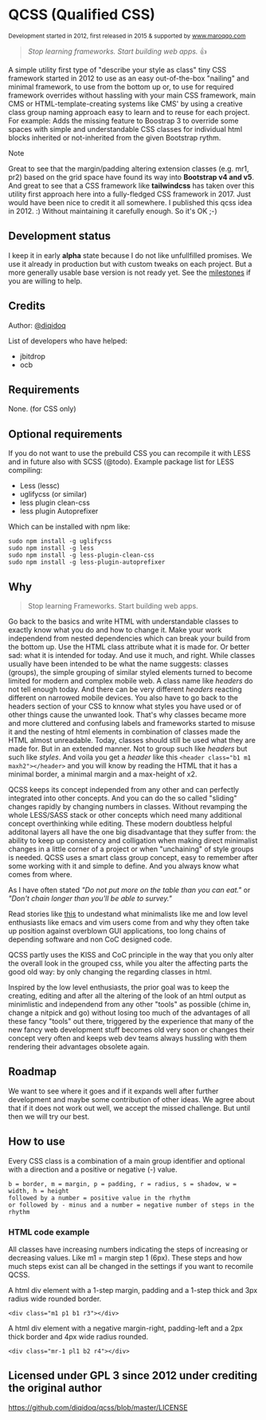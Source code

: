 # QCSS (Qualified CSS)
<sup> Development started in 2012, first released in 2015 & supported by www.maroqqo.com </sup>

 > _Stop learning frameworks. Start building web apps._ :+1:

A simple utility first type of "describe your style as class" tiny CSS framework started in 2012 to use as an easy out-of-the-box "nailing" and minimal framework, to use from the bottom up or, to use for required framework overrides without hassling with your main CSS framework, main CMS or HTML-template-creating systems like CMS' by using a creative class group naming approach easy to learn and to reuse for each project. For example: Adds the missing feature to Boostrap 3 to override some spaces with simple and understandable CSS classes for individual html blocks inherited or not-inherited from the given Bootstrap rythm.

> [!NOTE]
> Great to see that the margin/padding altering extension classes (e.g. mr1, pr2) based on the grid space have found its way into **Bootstrap v4 and v5**. And great to see that a CSS framework like **tailwindcss** has taken over this utility first approach here into a fully-fledged CSS framework in 2017. Just would have been nice to credit it all somewhere. I published this qcss idea in 2012. :) Without maintaining it carefully enough. So it's OK ;-)

Development status
------------------
I keep it in early **alpha** state because I do not like unfullfilled promises. We use it already in production but with custom tweaks on each project. But a more generally usable base version is not ready yet. See the [milestones](https://github.com/diqidoq/qcss/milestones) if you are willing to help.

Credits
-------
Author:  [@diqidoq](https://github.com/diqidoq)

List of developers who have helped:
 + jbitdrop
 + ocb

Requirements
------------
None. (for CSS only)

Optional requirements
---------------------
If you do not want to use the prebuild CSS you can recompile it with LESS and in future also with SCSS (@todo). Example package list for LESS compiling:

 + Less (lessc) 
 + uglifycss (or similar)
 + less plugin clean-css
 + less plugin Autoprefixer

Which can be installed with npm like:

```
sudo npm install -g uglifycss
sudo npm install -g less
sudo npm install -g less-plugin-clean-css
sudo npm install -g less-plugin-autoprefixer
```

Why
---
 > Stop learning Frameworks. Start building web apps. 

Go back to the basics and write HTML with understandable classes to exactly know what you do and how to change it. Make your work independend from nested dependencies which can break your build from the bottom up. Use the HTML class attribute what it is made for. Or better sad: what it is intended for today. And use it much, and right. While classes usually have been intended to be what the name suggests: classes (groups), the simple grouping of similar styled elements turned to become limited for modern and complex mobile web. A class name like _headers_ do not tell enough today. And there can be very different _headers_ reacting different on narrowed mobile devices. You also have to go back to the headers section of your CSS to knnow what styles you have used or of other things cause the unwanted look. That's why classes became more and more cluttered and confusing labels and frameworks started to misuse it and the nesting of html elements in combination of classes made the HTML almost unreadable. Today, classes should still be used what they are made for. But in an extended manner. Not to group such like _headers_ but such like _styles_. And voila you get a _header_ like this `<header class="b1 m1 maxh2"></header>` and you will know by reading the HTML that it has a minimal border, a minimal margin and a max-height of x2.

QCSS keeps its concept independed from any other and can perfectly integrated into other concepts. And you can do the so called "sliding" changes rapidly by changing numbers in classes. Without revamping the whole LESS/SASS stack or other concepts which need many additional concept overthinking while editing. These modern doubtless helpful additonal layers all have the one big disadvantage that they suffer from: the ability to keep up consistency and colligation when making direct minimalist changes in a little corner of a project or when "unchaining" of style groups is needed. QCSS uses a smart class group concept, easy to remember after some working with it and simple to define. And you always know what comes from where. 

As I have often stated *"Do not put more on the table than you can eat."* or *"Don't chain longer than you'll be able to survey."*

Read stories like [this](https://qz.com/646467/how-one-programmer-broke-the-internet-by-deleting-a-tiny-piece-of-code/) to undestand what minimalists like me and low level enthusiasts like emacs and vim users come from and why they often take up position against overblown GUI applications, too long chains of depending software and non CoC designed code.

QCSS partly uses the KISS and CoC principle in the way that you only alter the overall look in the grouped css, while you alter the affecting parts the good old way: by only changing the regarding classes in html.

Inspired by the low level enthusiasts, the prior goal was to keep the creating, editing and after all the altering of the look of an html output as minimlistic and independend from any other "tools" as possible (chime in, change a nitpick and go) without losing too much of the advantages of all these fancy "tools" out there, triggered by the experience that many of the new fancy web development stuff becomes old very soon or changes their concept very often and keeps web dev teams always hussling with them rendering their advantages obsolete again.

Roadmap
-------
We want to see where it goes and if it expands well after further development and maybe some contribution of other ideas. We agree about that if it does not work out well, we accept the missed challenge. But until then we will try our best.

How to use
----------
Every CSS class is a combination of a main group identifier and optional with a direction and a positive or negative (-) value.

    b = border, m = margin, p = padding, r = radius, s = shadow, w = width, h = height
    followed by a number = positive value in the rhythm
    or followed by - minus and a number = negative number of steps in the rhythm

### HTML code example

All classes have increasing numbers indicating the steps of increasing or decreasing values. Like m1 = margin step 1 (6px). These steps and how much steps exist can all be changed in the settings if you want to recomile QCSS.

A html div element with a 1-step margin, padding and a 1-step thick and 3px radius wide rounded border.

    <div class="m1 p1 b1 r3"></div>
 
A html div element with a negative margin-right, padding-left and a 2px thick border and 4px wide radius rounded.

    <div class="mr-1 pl1 b2 r4"></div>
 
Licensed under GPL 3 since 2012 under crediting the original author
---------------------------------------------------------------------

https://github.com/diqidoq/qcss/blob/master/LICENSE
